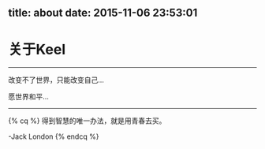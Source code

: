 title: about
date: 2015-11-06 23:53:01
---

# 关于Keel
-----
改变不了世界，只能改变自己...

愿世界和平...

-----


{% cq %}
得到智慧的唯一办法，就是用青春去买。

-Jack London
{% endcq %}
